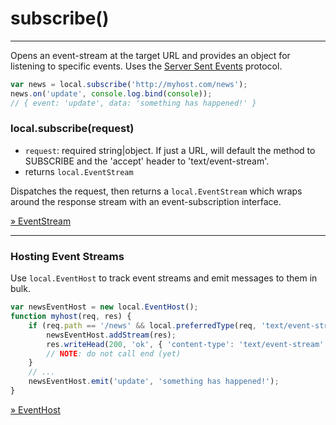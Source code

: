 subscribe()
===========

---

Opens an event-stream at the target URL and provides an object for listening to specific events. Uses the <a href="http://en.wikipedia.org/wiki/Server-sent_events">Server Sent Events</a> protocol.

```javascript
var news = local.subscribe('http://myhost.com/news');
news.on('update', console.log.bind(console));
// { event: 'update', data: 'something has happened!' }
```

### local.subscribe(request)

 - `request`: required string|object. If just a URL, will default the method to SUBSCRIBE and the 'accept' header to 'text/event-stream'.
 - returns `local.EventStream`

Dispatches the request, then returns a `local.EventStream` which wraps around the response stream with an event-subscription interface.

<a href="#docs/api/eventstream.md">&raquo; EventStream</a>

---

### Hosting Event Streams

Use `local.EventHost` to track event streams and emit messages to them in bulk.

```javascript
var newsEventHost = new local.EventHost();
function myhost(req, res) {
	if (req.path == '/news' && local.preferredType(req, 'text/event-stream')) {
		newsEventHost.addStream(res);
		res.writeHead(200, 'ok', { 'content-type': 'text/event-stream' });
		// NOTE: do not call end (yet)
	}
	// ...
	newsEventHost.emit('update', 'something has happened!');
}
```

<a href="#docs/api/eventhost.md">&raquo; EventHost</a>